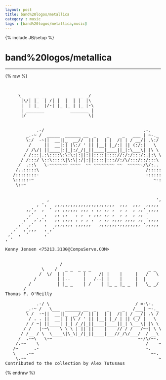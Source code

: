 ```yaml
---
layout: post
title: band%20logos/metallica
category : music
tags : [band%20logos/metallica,music]
---
```

{% include JB/setup %}
# band%20logos/metallica
---
{% raw %}
<pre>


     \_  _ __ __  _ _  _  _ __ _/
      |\/| |_  | /| |  |  | |  |\
      |  | |_  |/-| |_ |_ | |_ |-\
      | _______          _______ |
      |/                        \|


            .-/                                      .-.
        _.-~ /  _____  ______ __  _    _     _   ___ | ~-._
        \:/  -~||  __||_  __//  || |  | |  /| | / __/| .\:/
         /     ||  __|:| |\:/ &#039; || |__| |_/:| || (:/:|   \
        / /\/| ||____|:|_|:/_/|_||____|____||_|:\___\| |\ \
       / /:::|.:\::::\:\:\:|:||:||::::|:::://:/:/:::/:.|:\ \
      / /:::/ \::\::::\|\:\|:/|:||::::|::://:/\/:::/::/:::\ \
     /  .::\   \-~~~~~~~ ~~~~  ~~ ~~~~~~~~ ~~  ~~~~~-/\/:..  \
    /..:::::\                                         /:::::..\
   /::::::::-                                         -::::::::\
   \:::::-~                                              ~-:::::/
    \:-~                                                    ~-:/


                ,                                         &#039;, ,
            , &#039;,   ,,,,,,,,,,,,,,,,,,,,,,,  ,,,  ,,,  ,,,,, ,  &#039; ,
        ,,&#039;,  ,  &#039; ,, ,,,,,, ,,, , ,, ,, ,  , ,  , ,,&#039; ,,,, ,  , &#039;,&#039;
         ,&#039;    ,   ,, ,,   , ,  , ,,, ,, ,  , ,  , ,, &#039;     ,  &#039;&#039;  &#039;,
       ,&#039;  ,&#039;,&#039;,   ,, ,,,, , , , ,  , ,, ,,,, ,,,, ,, &#039;,,,, ,  &#039;&#039;&#039;&#039;, &#039;,
     ,&#039;  ,&#039;    ,   ,,,,,,, ,,,,,,   ,,,,,,,.,,,,,,,, &#039;,,,,, ,  &#039;    &#039;, &#039;,
   ,&#039;  ,&#039;,,,   , ,&#039;                                          &#039;,&#039;      &#039;, &#039;,
 ,&#039;  ,  &#039;      ,&#039;                                              &#039;  &#039; &#039;,&#039; &#039;  &#039;,
, &#039;                                                                     &#039; ,  &#039;
                                                                            &#039;&#039; 
Kenny Jensen &lt;75213.3130@CompuServe.COM&gt;


                     /                                      \
              \    /   _ _  _ _ _                      _ _    \
             /  \/  | |       |     /| |    |     |   /   \ |   \
           /        | |--     |   /--| |    |     |  |      |- - -\
         /          | |_ _    | /    | |_ _ |_ _  |   \_ _/ |       \
       /                                                              \
Thomas F. O&#039;Reilly

            .-/ \                                 / =-\-.
        _.-~ /   \___  ______ __  _    _     _   /___| ~-._
        \ /  -~||  __||_  __//  || |  | |  /| | / __/| .\ /
         / . . ||  __| | |\ / &#039; || |__| |_/ | || (_/ |   \
        / / ~| ||____| |_| /_/|_||____|____||_| \___\| |\ \
       / /   |-~\    \ \ \ | || ||    |    // / /   /~-| \ \
      / /__ / \  \____\|\_\|_/|_||____|___//_/\/___/  / __\ \
     /  .-~\   \-~                                 ~-/\/~-.  \
    /.-~    \                                         /    ~-.\
   /~      .-                                         -.      ~\
   \    .-~                                             ~-.    /
    \.-~                                                   ~-./
Contributed to the collection by Alex Tutusaus </pre>
{% endraw %}
